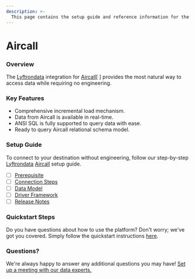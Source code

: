 ```yaml
---
description: >-
  This page contains the setup guide and reference information for the Aircall source connector.
---
```


# Aircall

### Overview

The [Lyftrondata](https://www.lyftrondata.com/) integration for [Aircall](https://www.lyftrondata.com/integration/business-analytics/linkedin-plugin//)[ ] provides the most natural way to access data while requiring no engineering.

### Key Features

* Comprehensive incremental load mechanism.
* Data from Aircall is available in real-time.&#x20;
* ANSI SQL is fully supported to query data with ease.
* Ready to query Aircall relational schema model.

### Setup Guide

To connect to your destination without engineering, follow our step-by-step [Lyftrondata](https://www.lyftrondata.com/)  [Aircall](https://www.lyftrondata.com/integration/business-analytics/linkedin-plugin/) setup guide.

* [ ] [Prerequisite](../../business-analytics/aircall/prerequisite.md)
* [ ] [Connection Steps](../../business-analytics/aircall/connection-steps.md)
* [ ] [Data Model](../../business-analytics/aircall/data-model/)
* [ ] [Driver Framework](../../business-analytics/aircall/driver-framework/)
* [ ] [Release Notes](../../business-analytics/aircall/release-notes.md)

### Quickstart Steps

Do you have questions about how to use the platform? Don't worry; we've got you covered. Simply follow the quickstart instructions [here](../../../business-analytics/aircall/quickstart-steps.md).

### Questions? <a href="#questions" id="questions"></a>

We're always happy to answer any additional questions you may have! [Set up a meeting with our data experts.](https://www.lyftrondata.com/book-a-meeting/)

